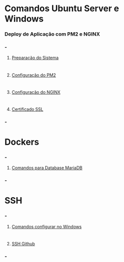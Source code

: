 # Comandos Ubuntu Server e Windows

### Deploy de Aplicação com PM2 e NGINX

### -

1. [Preparação do Sistema](Deploy/config_sistema.md)
#
2. [Configuração do PM2](Deploy/PM2.md)
#
3. [Configuração do NGINX](Deploy/NGINX.md)
#
4. [Certificado SSL](Deploy/certificado_ssl.md)

### -

# Dockers

### -

1. [Comandos para Database MariaDB](Docker/comandos-mariadb.md)

### -

# SSH

### -

1. [Comandos configurar no Windows](SSH/ssh.md)
#
2. [SSH Github](SSH/ssh.github.md)

### -
